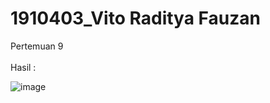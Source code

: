 # 1910403_Vito Raditya Fauzan
Pertemuan 9
<br><br>
Hasil :

![image](https://drive.google.com/uc?export=view&id=1iYkW73WqMYshQAQ079B_dfygJSn7eRTx)
